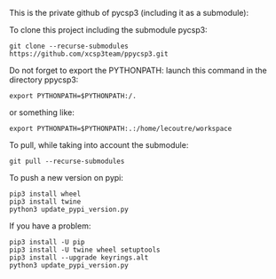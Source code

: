

This is the private github of pycsp3 (including it as a submodule):

To clone this project including the submodule pycsp3:
```
git clone --recurse-submodules https://github.com/xcsp3team/ppycsp3.git
```

Do not forget to export the PYTHONPATH: launch this command in the directory ppycsp3:
```
export PYTHONPATH=$PYTHONPATH:/.
```
or something like:
```
export PYTHONPATH=$PYTHONPATH:.:/home/lecoutre/workspace
```

To pull, while taking into account the submodule:
```
git pull --recurse-submodules
```

To push a new version on pypi:
```
pip3 install wheel
pip3 install twine
python3 update_pypi_version.py
```

If you have a problem: 
```
pip3 install -U pip
pip3 install -U twine wheel setuptools
pip3 install --upgrade keyrings.alt
python3 update_pypi_version.py
```

